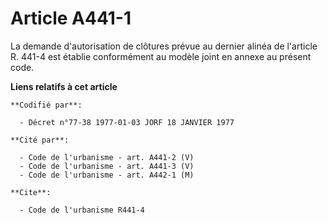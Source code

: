 # Article A441-1

La demande d'autorisation de clôtures prévue au dernier alinéa de l'article R. 441-4 est établie conformément au modèle joint
en annexe au présent code.

**Liens relatifs à cet article**

	**Codifié par**:

	  - Décret n°77-38 1977-01-03 JORF 18 JANVIER 1977

	**Cité par**:

	  - Code de l'urbanisme - art. A441-2 (V)
	  - Code de l'urbanisme - art. A441-3 (V)
	  - Code de l'urbanisme - art. A442-1 (M)

	**Cite**:

	  - Code de l'urbanisme R441-4
